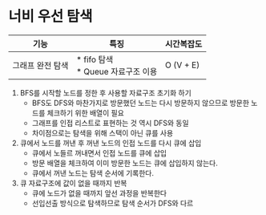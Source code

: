  # 너비 우선 탐색
| 기능             | 특징        | 시간복잡도 |
| ---------------- | ----------- | ---------- |
| 그래프 완전 탐색 | * fifo 탐색 <br> * Queue 자료구조 이용 | O (V + E)  |

1. BFS를 시작할 노드를 정한 후 사용할 자료구조 초기화 하기
	* BFS도 DFS와 마찬가지로 방문했던 노드는 다시 방문하지 않으므로 방문한 노드를 체크하기 위한 배열이 필요
	* 그래프를 인접 리스트로 표현하는 것 역시 DFS와 동일
	* 차이점으로는 탐색을 위해 스택이 아닌 큐를 사용
2.  큐에서 노드를 꺼낸 후 꺼낸 노드의 인접 노드를 다시 큐에 삽입
	* 큐에서 노들르 꺼내면서 인접 노드를 큐에 삽입
	* 방문 배열을 체크하여 이미 방문한 노드는 큐에 삽입하지 않는다.
	* 큐에서 꺼낸 노드는 탐색 순서에 기록한다.
3. 큐 자료구조에 값이 없을 때까지 반복
	* 큐에 노드가 없을 때까지 앞선 과정을 반복한다
	* 선입선출 방식으로 탐색하므로 탐색 순서가 DFS와 다르
